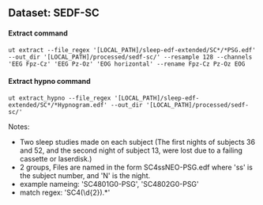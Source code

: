 ## Dataset: SEDF-SC

#### Extract command
```
ut extract --file_regex '[LOCAL_PATH]/sleep-edf-extended/SC*/*PSG.edf' --out_dir '[LOCAL_PATH]/processed/sedf-sc/' --resample 128 --channels 'EEG Fpz-Cz' 'EEG Pz-Oz' 'EOG horizontal' --rename Fpz-Cz Pz-Oz EOG
```

#### Extract hypno command
```
ut extract_hypno --file_regex '[LOCAL_PATH]/sleep-edf-extended/SC*/*Hypnogram.edf' --out_dir '[LOCAL_PATH]/processed/sedf-sc/'
```

Notes: 
- Two sleep studies made on each subject (The first nights of subjects 36 and 52, and the second night of subject 13, were lost due to a failing cassette or laserdisk.)
- 2 groups, Files are named in the form SC4ssNEO-PSG.edf where 'ss' is the subject number, and 'N' is the night.
- example nameing: 'SC4801G0-PSG', 'SC4802G0-PSG' 
- match regex: 'SC4(\d{2}).*'